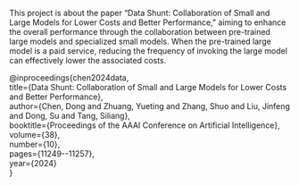 This project is about the paper “Data Shunt: Collaboration of Small and Large Models for Lower Costs and Better Performance,” aiming to enhance the overall performance through the collaboration between pre-trained large models and specialized small models. When the pre-trained large model is a paid service, reducing the frequency of invoking the large model can effectively lower the associated costs.

@inproceedings{chen2024data,\
  title={Data Shunt: Collaboration of Small and Large Models for Lower Costs and Better Performance},\
  author={Chen, Dong and Zhuang, Yueting and Zhang, Shuo and Liu, Jinfeng and Dong, Su and Tang, Siliang},\
  booktitle={Proceedings of the AAAI Conference on Artificial Intelligence},\
  volume={38},\
  number={10},\
  pages={11249--11257},\
  year={2024}\
}
